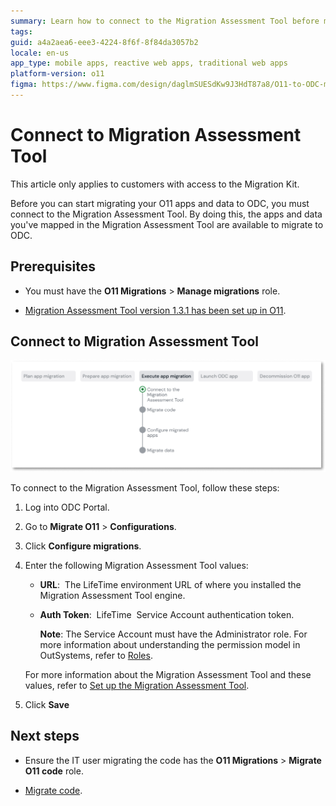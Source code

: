 ```yaml
---
summary: Learn how to connect to the Migration Assessment Tool before migrating yourr O11 apps and data to ODC
tags: 
guid: a4a2aea6-eee3-4224-8f6f-8f84da3057b2
locale: en-us
app_type: mobile apps, reactive web apps, traditional web apps
platform-version: o11
figma: https://www.figma.com/design/daglmSUESdKw9J3HdT87a8/O11-to-ODC-migration?node-id=2114-1320
---
```


# Connect to Migration Assessment Tool

<div class="info" markdown="1">

This article only applies to customers with access to the Migration Kit.

</div>

Before you can start migrating your O11 apps and data to ODC, you must connect to the Migration Assessment Tool. By doing this, the apps and data you've mapped in the Migration Assessment Tool are available to migrate to ODC.

## Prerequisites

* You must have the **O11 Migrations** > **Manage migrations** role.

* [Migration Assessment Tool version 1.3.1 has been set up in O11](../setup-assessement-tool.md).

## Connect to Migration Assessment Tool

![Diagram showing the current connect to migration assessment tool step in the migration process](images/execute-connect-to-tool-diag.png "Connect to Migration Assessment Tool")

To connect to the Migration Assessment Tool, follow these steps:

1. Log into ODC Portal.

1. Go to **Migrate O11** > **Configurations**.

1. Click **Configure migrations**.

1. Enter the following Migration Assessment Tool values:

    * **URL**:  The LifeTime environment URL of where you installed the Migration Assessment Tool engine.

    * **Auth Token**:  LifeTime  Service Account authentication token.

      **Note**: The Service Account must have the Administrator role. For more information about understanding the permission model in OutSystems, refer to [Roles](../../manage-platform-app-lifecycle/manage-it-teams/about-permission-levels.md#roles).

    For more information about the Migration Assessment Tool and these values, refer to [Set up the Migration Assessment Tool](../setup-assessement-tool.md).

1. Click **Save**

## Next steps

* Ensure the IT user migrating the code has the **O11 Migrations** > **Migrate O11 code** role.

* [Migrate code](execute-how-to-migrate-code.md).
